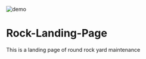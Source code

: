 ![demo](https://raw.githubusercontent.com/Haseeb1717/Rock-Landing-Page/master/rock1.png)

# Rock-Landing-Page
This is a landing page of round rock yard maintenance
